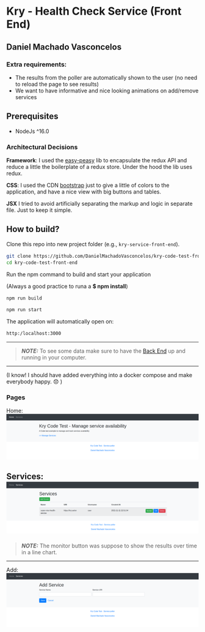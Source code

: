 # Kry - Health Check Service (Front End)

## Daniel Machado Vasconcelos

### Extra requirements:

* The results from the poller are automatically shown to the user (no need to reload the page to see results)
* We want to have informative and nice looking animations on add/remove services

Prerequisites
-------------

* NodeJs ^16.0


### Architectural Decisions

**Framework**:
I used the [easy-peasy](https://easy-peasy.vercel.app/docs/introduction/) lib to encapsulate the redux API and reduce a little the boilerplate of a redux store.
Under the hood the lib uses redux. 

**CSS**:
I used the CDN [bootstrap](https://getbootstrap.com/docs/4.0/getting-started/introduction/) just to give a little of colors to the application, and have a nice view with big buttons and tables.

**JSX**
I tried to avoid artificially separating the markup and logic in separate file. Just to keep it simple. 


## How to build?

Clone this repo into new project folder (e.g., `kry-service-front-end`).

```bash
git clone https://github.com/DanielMachadoVasconcelos/kry-code-test-front-end.git
cd kry-code-test-front-end
```

Run the npm command to build and start your application

(Always a good practice to runa a **$ npm install**)

```bash
npm run build
```

```bash
npm run start
```

The application will automatically open on:
```bash
http:/localhost:3000
```

---
> **_NOTE:_**  To see some data make sure to have the [Back End](https://github.com/DanielMachadoVasconcelos/kry-code-test) up and running in your computer.
---

(I know! I should have added everything into a docker compose and make everybody happy. :disappointed: )

### Pages

Home:
![plot](./examples/home_page.png "Home")

Services:
![plot](./examples/service_page.png "Home")
---
> **_NOTE:_**  The monitor button was suppose to show the results over time in a line chart.
---

Add:
![plot](./examples/add_page.png "Home")
